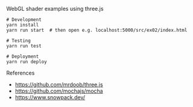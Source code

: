 WebGL shader examples using three.js

```
# Development
yarn install
yarn run start  # then open e.g. localhost:5000/src/ex02/index.html

# Testing
yarn run test

# Deployment
yarn run deploy
```

References

- https://github.com/mrdoob/three.js
- https://github.com/mochajs/mocha
- https://www.snowpack.dev/
